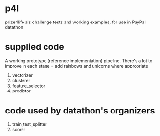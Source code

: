# p4l
prize4life als challenge tests and working examples, for use in PayPal datathon

# supplied code

A working prototype (reference implementation) pipeline. There's a lot to improve in each stage = add rainbows and unicorns where appropriate

1. vectorizer
2. clusterer
3. feature_selector
4. predictor

# code used by datathon's organizers

1. train_test_splitter
2. scorer
